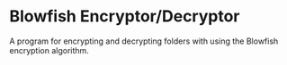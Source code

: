 # Blowfish Encryptor/Decryptor
A program for encrypting and decrypting folders with using the Blowfish encryption algorithm.
